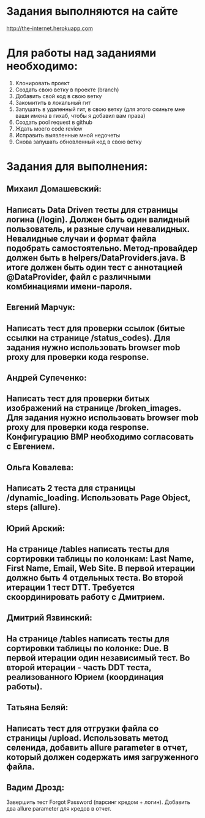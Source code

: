 # Задания выполняются на сайте
http://the-internet.herokuapp.com

# Для работы над заданиями необходимо:
  1. Клонировать проект
  2. Создать свою ветку в проекте (branch)
  3. Добавить свой код в свою ветку
  4. Закомитить в локальный гит
  5. Запушать в удаленный гит, в свою ветку (для этого скиньте мне ваши имена в гихаб, чтобы я добавил вам права)
  6. Создать pool request в github
  7. Ждать моего code review
  8. Исправить выявленные мной недочеты
  9. Снова запушать обновленный код в свою ветку

# Задания для выполнения:

  Михаил Домашевский:
  -----------------------------------------------------------------------------------------------------------------
  Написать Data Driven тесты для страницы логина (/login). Должен быть один валидный пользователь, и разные случаи невалидных.
  Невалидные случаи и формат файла подобрать самостоятельно. Метод-провайдер должен быть в helpers/DataProviders.java.
  В итоге должен быть один тест с аннотацией @DataProvider, файл с различными комбинациями имени-пароля.
  -----------------------------------------------------------------------------------------------------------------
  Евгений Марчук:
  -----------------------------------------------------------------------------------------------------------------
  Написать тест для проверки ссылок (битые ссылки на странице /status_codes). Для задания нужно использовать browser mob proxy для    проверки кода response.
  -----------------------------------------------------------------------------------------------------------------
  Андрей Супеченко:
  -----------------------------------------------------------------------------------------------------------------
  Написать тест для проверки битых изображений на странице /broken_images. Для задания нужно использовать browser mob proxy для       проверки кода response. Конфигурацию BMP необходимо согласовать с Евгением.
  -----------------------------------------------------------------------------------------------------------------
  Ольга Ковалева:
  -----------------------------------------------------------------------------------------------------------------
  Написать 2 теста для страницы /dynamic_loading. Использовать Page Object, steps (allure).
  -----------------------------------------------------------------------------------------------------------------
  Юрий Арский:
  -----------------------------------------------------------------------------------------------------------------
  На странице /tables написать тесты для сортировки таблицы по колонкам: Last Name, First Name, Email, Web Site. В первой итерации    должно быть 4 отдельных теста. Во второй итерации 1 тест DTT. Требуется скоординировать работу с Дмитрием.
  -----------------------------------------------------------------------------------------------------------------
  Дмитрий Язвинский:
  -----------------------------------------------------------------------------------------------------------------
  На странице /tables написать тесты для сортировки таблицы по колонке: Due. В первой итерации один независимый тест. Во второй       итерации - часть DDT теста, реализованного Юрием (координация работы).
  -----------------------------------------------------------------------------------------------------------------
  Татьяна Беляй:
  -----------------------------------------------------------------------------------------------------------------
  Написать тест для отгрузки файла со страницы /upload. Использовать метод селенида, добавить allure parameter в отчет, который       должен содержать имя загруженного файла.
  -----------------------------------------------------------------------------------------------------------------
  Вадим Дрозд:
  -----------------------------------------------------------------------------------------------------------------
  Завершить тест Forgot Password (парсинг кредом + логин). Добавить два allure parameter для кредов в отчет.
